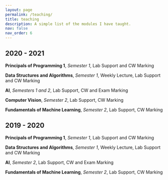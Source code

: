 ```yaml
---
layout: page
permalink: /teaching/
title: teaching
description: A simple list of the modules I have taught.
nav: false
nav_order: 6
---
```


## 2020 - 2021

**Principals of Programming 1**, *Semester 1*, Lab Support and CW Marking  

**Data Structures and Algorithms**, *Semester 1*, Weekly Lecture, Lab Support and CW Marking

**AI**, *Semesters 1 and 2*, Lab Support, CW and Exam Marking  

**Computer Vision**, *Semester 2*, Lab Support, CW Marking

**Fundamentals of Machine Learning**, *Semester 2*, Lab Support, CW Marking

## 2019 - 2020  

**Principals of Programming 1**, *Semester 1*, Lab Support and CW Marking  

**Data Structures and Algorithms**, *Semester 1*, Weekly Lecture, Lab Support and CW Marking

**AI**, *Semester 2*, Lab Support, CW and Exam Marking  

**Fundamentals of Machine Learning**, *Semester 2*, Lab Support, CW Marking
